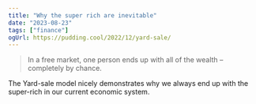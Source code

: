 ```yaml
---
title: "Why the super rich are inevitable"
date: "2023-08-23"
tags: ["finance"]
ogUrl: https://pudding.cool/2022/12/yard-sale/
---
```


> In a free market, one person ends up with all of the wealth – completely by chance.

The Yard-sale model nicely demonstrates why we always end up with the super-rich in our current economic system.
